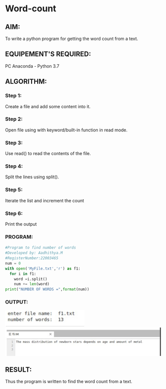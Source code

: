 # Word-count
## AIM:
To write a python program for getting the word count from a text.
## EQUIPEMENT'S REQUIRED: 
PC
Anaconda - Python 3.7
## ALGORITHM: 
### Step 1:
Create a file and add some content into it.

### Step 2:
Open file using with keyword/built-in function in read mode.

### Step 3:
Use read() to read the contents of the file.

### Step 4:
Split the lines using split().

### Step 5:
Iterate the list and increment the count

### Step 6:
Print the output

### PROGRAM:
```py
#Program to find number of words
#Developed by: Aadhithya.M
#RegisterNumber:22003465
num = 0
with open('MyFile.txt','r') as f1:
  for i in f1:
    word =i.split()
    num += len(word)
print("NUMBER OF WORDS =",format(num))
```
### OUTPUT:
![OUTPUT](1%20w.png)
![OUTPUT](2w.png)




## RESULT:
Thus the program is written to find the word count from a text.
